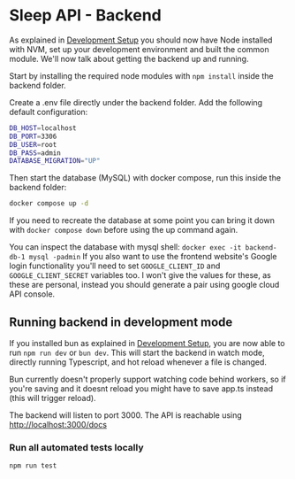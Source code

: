 # Sleep API - Backend

As explained in [Development Setup](../DEVELOPMENT_SETUP.md) you should now have Node installed with NVM, set up your development environment and built the common module. We'll now talk about getting the backend up and running.

Start by installing the required node modules with `npm install` inside the backend folder.

Create a .env file directly under the backend folder. Add the following default configuration:

```bash
DB_HOST=localhost
DB_PORT=3306
DB_USER=root
DB_PASS=admin
DATABASE_MIGRATION="UP"
```

Then start the database (MySQL) with docker compose, run this inside the backend folder:

```bash
docker compose up -d
```

If you need to recreate the database at some point you can bring it down with `docker compose down` before using the up command again.

You can inspect the database with mysql shell: `docker exec -it backend-db-1 mysql -padmin`
If you also want to use the frontend website's Google login functionality you'll need to set `GOOGLE_CLIENT_ID` and `GOOGLE_CLIENT_SECRET` variables too. I won't give the values for these, as these are personal, instead you should generate a pair using google cloud API console.

## Running backend in development mode

If you installed bun as explained in [Development Setup](../DEVELOPMENT_SETUP.md), you are now able to run `npm run dev` or `bun dev`.
This will start the backend in watch mode, directly running Typescript, and hot reload whenever a file is changed.

Bun currently doesn't properly support watching code behind workers, so if you're saving and it doesnt reload you might have to save app.ts instead (this will trigger reload).

The backend will listen to port 3000. The API is reachable using <http://localhost:3000/docs>

### Run all automated tests locally

```
npm run test
```
